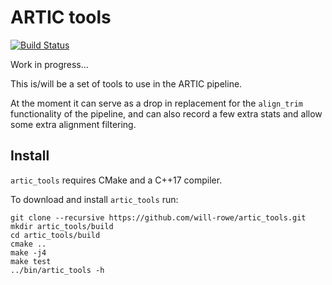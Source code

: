 # ARTIC tools

[![Build Status](https://travis-ci.org/will-rowe/artic_tools.svg?branch=master)](https://travis-ci.org/will-rowe/artic_tools)

Work in progress...

This is/will be a set of tools to use in the ARTIC pipeline.

At the moment it can serve as a drop in replacement for the `align_trim` functionality of the pipeline, and can also record a few extra stats and allow some extra alignment filtering.

## Install

`artic_tools` requires CMake and a C++17 compiler.

To download and install `artic_tools` run:

```
git clone --recursive https://github.com/will-rowe/artic_tools.git
mkdir artic_tools/build
cd artic_tools/build
cmake ..
make -j4
make test
../bin/artic_tools -h
```
